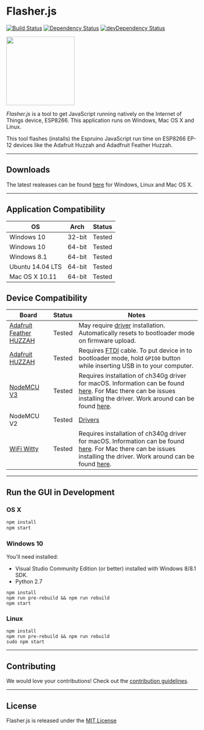# Flasher.js
[![Build Status](https://api.travis-ci.org/thingsSDK/flasher.js.svg)](https://travis-ci.org/thingsSDK/flasher.js) 
[![Dependency Status](https://david-dm.org/thingsSDK/flasher.js.svg)](https://david-dm.org/thingsSDK/flasher.js)
[![devDependency Status](https://david-dm.org/thingsSDK/flasher.js/dev-status.svg)](https://david-dm.org/thingsSDK/flasher.js#info=devDependencies)


<img src="http://thingssdk.com/images/flasher.js.svg" width="180px" height="180px">


_Flasher.js_ is a tool to get JavaScript running natively on
the Internet of Things device, ESP8266. This application runs on
Windows, Mac OS X and Linux.

This tool flashes (installs) the Espruino JavaScript run time on ESP8266
EP-12 devices like the Adafruit Huzzah and Adadfruit Feather Huzzah.

-----

## Downloads

The latest realeases can be found [here](https://github.com/thingsSDK/flasher.js/releases) for Windows, Linux and Mac OS X.

-----

## Application Compatibility 

|OS|Arch|Status|
|---|:---:|:---:|
|Windows 10 | 32-bit | Tested |
|Windows 10 | 64-bit | Tested |
|Windows 8.1 | 64-bit | Tested |
|Ubuntu 14.04 LTS | 64-bit | Tested |
|Mac OS X 10.11 | 64-bit | Tested |


## Device Compatibility

|Board|Status|Notes|
|---|:-----:|-------|
|[Adafruit Feather HUZZAH](https://www.adafruit.com/products/2821)|Tested|May require [driver](https://www.silabs.com/products/mcu/Pages/USBtoUARTBridgeVCPDrivers.aspx) installation. Automatically resets to bootloader mode on firmware upload.|
|[Adafruit HUZZAH](https://learn.adafruit.com/adafruit-huzzah-esp8266-breakout)|Tested|Requires [FTDI](https://www.adafruit.com/products/70) cable. To put device in to bootloader mode, hold `GPIO0` button while inserting USB in to your computer.|
|[NodeMCU V3](http://www.banggood.com/V3-NodeMcu-Lua-WIFI-Development-Board-p-992733.html)|Tested|Requires installation of ch340g driver for macOS.  Information can be found [here](http://www.wemos.cc/tutorial/get_started_in_nodemcu.html).  For Mac there can be issues installing the driver.  Work around can be found [here](https://tzapu.com/making-ch340-ch341-serial-adapters-work-under-el-capitan-os-x/).|
|NodeMCU V2|Tested|[Drivers](https://www.silabs.com/products/mcu/Pages/USBtoUARTBridgeVCPDrivers.aspx)|
|[WiFi Witty](http://www.aliexpress.com/item/Smart-Electronics-ESP8266-serial-WIFI-Witty-cloud-Development-Board-ESP-12F-module-MINI-nodemcu/32597903268.html)|Tested|Requires installation of ch340g driver for macOS.  Information can be found [here](http://www.wemos.cc/tutorial/get_started_in_nodemcu.html).  For Mac there can be issues installing the driver.  Work around can be found [here](https://tzapu.com/making-ch340-ch341-serial-adapters-work-under-el-capitan-os-x/).|
-------

## Run the GUI in Development

### OS X

```bash
npm install
npm start
```

### Windows 10

You'll need installed:

* Visual Studio Community Edition (or better) installed with Windows 8/8.1 SDK.
* Python 2.7

```
npm install
npm run pre-rebuild && npm run rebuild
npm start
```

### Linux

```
npm install
npm run pre-rebuild && npm run rebuild
sudo npm start
```
-------

## Contributing

We would love your contributions! Check out the [contribution guidelines](CONTRIBUTING.md).

-------

## License 

Flasher.js is released under the [MIT License](https://opensource.org/licenses/MIT)
